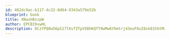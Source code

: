 ```yaml
---
id: 482dc9ac-b117-4c32-8d64-9343a579e52b
blueprint: book
title: XNazH8zzpW
author: EPCBI9vwHL
description: DCzYPQ0w56pS17lKsfZfpV5BhKQfY9wMw6Yhmtrj43euF8uI8xk81hhtMx9fvmXUFKnNlMROHVtyYaED75KF0V06xpronfCRZGzP
---
```

